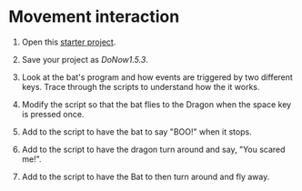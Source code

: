 # Movement interaction

1. Open this [starter project](http://snap.berkeley.edu/snapsource/snap.html#present:Username=whuangpha&ProjectName=160201%20Do%20Now%20Bat%20and%20Dragon).

2. Save your project as _DoNow1.5.3_.

3. Look at the bat's program and how events are triggered by two different keys. Trace through the scripts to understand how the it works.

4. Modify the script so that the bat flies to the Dragon when the space key is pressed once.
5. Add to the script to have the bat to say "BOO!" when it stops.
6. Add to the script to have the dragon turn around and say, "You scared me!".
7. Add to the script to have the Bat to then turn around and fly away.
